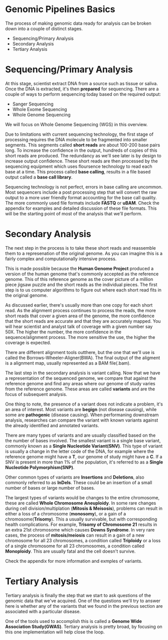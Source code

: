 # Genomic Pipelines Basics

The process of making genomic data ready for analysis can be broken down into a couple of distinct stages.

  - Sequencing/Primary Analysis
  - Secondary Analysis
  - Tertiary Analysis

# Sequencing/Primary Analysis
At this stage, scientist extract DNA from a source such as tissue or saliva. Once the DNA is extracted, it's then **prepared** for sequencing. There are a couple of ways to perform sequencing today based on the required output:

  - Sanger Sequencing
  - Whole Exome Sequencing 
  - Whole Genome Sequencing

We will focus on Whole Genome Sequencing (WGS) in this overview.

Due to limitations with current sequencing technology, the first stage of processing requires the DNA molecule to be fragmented into smaller segments. This segments called **short reads** are about 100-200 base pairs long. To increase the confidence in the output, hundreds of copies of this short reads are produced. The redundancy as we'll see later is by design to increase output confidence. These short reads are then processed by the sequencing equipment which uses floursence technology to read each base at a time. This process called **base calling**, results in a file based output called a **base call library**. 

Sequencing technology is not perfect, errors in base calling are uncommon. Most sequencers include a post processing step that will convert the raw output to a more user friendly format accounting for the base call quality. The more commonly used file formats include **FASTQ** or **uBAM**. Check the appendix for examples and detailed discussion of these file formats. This will be the starting point of most of the analysis that we'll perform.

# Secondary Analysis
The next step in the process is to take these short reads and reassemble them to a represenation of the original genome. As you can imagine this is a fairly complex and computationally intensive process.

This is made possible because the **Human Genome Project** produced a version of the human genome that's commonly accepted as the reference genome. This of this reference genome as the cover picture of a million piece jigsaw puzzle and the short reads as the individual pieces. The first step is to us computer algorithms to figure out where each short read fits in the original genome.

As discussed earlier, there's usually more than one copy for each short read. As the alignment process continues to process the reads, the more short reads that cover a given area of the genome, the more confidence that the short reads are accurate and that they are accurately mapped. You will hear scientist and analyst talk of coverage with a given number say 50X. The higher the number, the more confidence in the sequence/alignment process. The more sensitive the use, the higher the coverage is expected.

There are different alignment tools outthere, but the one that we'll use is called the Borrows-Wheeler-Aligner(BWA). The final output of the aligment is a alignment map, usually represented as a BAM file(.bam).

The last step in the secondary analysis is variant calling. Now that we have a representation of the sequenced genome, we compare that against the reference genome and find any areas where our genome of study varies from the reference genome. These areas are called **variants** and are the focus of subsequent analysis.

One thing to note, the presence of a variant does not indicate a problem, it's an area of interest. Most variants are **begign** (not disease causing), while some are **pathogenic** (disease causing). When performaning downstream analysis, researches can compare the variant with known variants against the already identified and annotated variants.

There are many types of variants and are usually classified based on the the number of  bases involved. The smallest variant is a single base variant, commonly known as a **Single Nucleotide Variant(SNV)**. This type of variant is usually a change in the letter code of the DNA, for example where the reference genome might have a **T**, our genome of study might have a **C**. If a SNV is present in more than 1% of the population, it's referred to as a **Single Nucleotide Polymorphism(SNP)**.

Other common types of variants are **Insertions** and **Deletions**, also commonly referred to as **InDels**. These could be an insertion of a small number of bases or large number of bases.

The largest types of variants would be changes to the entire chromosome, these are called **Whole Chromosome Aneuploidy**. In some rare changes during cell division/multiplation (**Mitosis & Meisosis**), problems can result in either a loss of a chromosome (**monosomy**), or a gain of a chromosome(**Trisomy**). This a usually survivable, but with corresponding health complications. For example, **Trisomy of Chromosome 21** results in an extra 21st chromosome which causes **Downs Syndrome**. In very rare cases, the process of **mitosis/meiosis** can result in a gain of a new chromosome for all 23 chromosomes, a condition called **Triploidy** or a loss of a single chromosome for all 23 chromosomes, a condition called **Monoploidy**. This are usually fatal and the cell doesn't survive.

Check the appendix for more information and exmples of variants.

# Tertiary Analysis

Tertiary analysis is finally the step that we start to ask questions of the genomic data that we've acquired. One of the questions we'll try to answer here is whether any of the variants that we found in the previous section are associated with a particular disease.

One of the tools used to accomplish this is called a **Genome Wide Association Study(GWAS)**. Tertiary analysis is pretty broad, by focusing on this one implementation will help close the loop.

